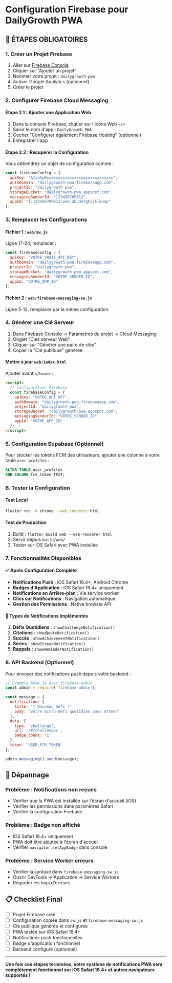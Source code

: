 # Configuration Firebase pour DailyGrowth PWA

## 🚨 ÉTAPES OBLIGATOIRES

### 1. Créer un Projet Firebase

1. Aller sur [Firebase Console](https://console.firebase.google.com/)
2. Cliquer sur "Ajouter un projet"
3. Nommer votre projet : `dailygrowth-pwa`
4. Activer Google Analytics (optionnel)
5. Créer le projet

### 2. Configurer Firebase Cloud Messaging

#### Étape 2.1 : Ajouter une Application Web
1. Dans la console Firebase, cliquer sur l'icône Web `</>`
2. Saisir le nom d'app : `DailyGrowth PWA`
3. Cocher "Configurer également Firebase Hosting" (optionnel)
4. Enregistrer l'app

#### Étape 2.2 : Récupérer la Configuration
Vous obtiendrez un objet de configuration comme :
```javascript
const firebaseConfig = {
  apiKey: "AIzaSyBxxxxxxxxxxxxxxxxxxxxxxxxxxxxx",
  authDomain: "dailygrowth-pwa.firebaseapp.com",
  projectId: "dailygrowth-pwa",
  storageBucket: "dailygrowth-pwa.appspot.com",
  messagingSenderId: "123456789012",
  appId: "1:123456789012:web:abcdefghijklmnop"
};
```

### 3. Remplacer les Configurations

#### Fichier 1 : `web/sw.js`
Ligne 17-24, remplacer :
```javascript
const firebaseConfig = {
  apiKey: "VOTRE_VRAIE_API_KEY",
  authDomain: "dailygrowth-pwa.firebaseapp.com", 
  projectId: "dailygrowth-pwa",
  storageBucket: "dailygrowth-pwa.appspot.com",
  messagingSenderId: "VOTRE_SENDER_ID",
  appId: "VOTRE_APP_ID"
};
```

#### Fichier 2 : `web/firebase-messaging-sw.js`
Ligne 5-12, remplacer par la même configuration.

### 4. Générer une Clé Serveur

1. Dans Firebase Console → Paramètres du projet → Cloud Messaging
2. Onglet "Clés serveur Web"
3. Cliquer sur "Générer une paire de clés"
4. Copier la "Clé publique" générée

#### Mettre à jour `web/index.html`
Ajouter avant `</head>` :
```html
<script>
  // Configuration Firebase
  const firebaseConfig = {
    apiKey: "VOTRE_API_KEY",
    authDomain: "dailygrowth-pwa.firebaseapp.com",
    projectId: "dailygrowth-pwa", 
    storageBucket: "dailygrowth-pwa.appspot.com",
    messagingSenderId: "VOTRE_SENDER_ID",
    appId: "VOTRE_APP_ID"
  };
</script>
```

### 5. Configuration Supabase (Optionnel)

Pour stocker les tokens FCM des utilisateurs, ajouter une colonne à votre table `user_profiles` :

```sql
ALTER TABLE user_profiles 
ADD COLUMN fcm_token TEXT;
```

### 6. Tester la Configuration

#### Test Local
```bash
flutter run -d chrome --web-renderer html
```

#### Test de Production
1. Build : `flutter build web --web-renderer html`  
2. Servir depuis `build/web/`
3. Tester sur iOS Safari avec PWA installée

### 7. Fonctionnalités Disponibles

#### ✅ Après Configuration Complète

- **Notifications Push** : iOS Safari 16.4+, Android Chrome
- **Badges d'Application** : iOS Safari 16.4+ uniquement  
- **Notifications en Arrière-plan** : Via service worker
- **Clics sur Notifications** : Navigation automatique
- **Gestion des Permissions** : Native browser API

#### 📱 Types de Notifications Implémentés

1. **Défis Quotidiens** : `showChallengeNotification()`
2. **Citations** : `showQuoteNotification()`
3. **Succès** : `showAchievementNotification()` 
4. **Séries** : `showStreakNotification()`
5. **Rappels** : `showReminderNotification()`

### 8. API Backend (Optionnel)

Pour envoyer des notifications push depuis votre backend :

```javascript
// Exemple Node.js avec firebase-admin
const admin = require('firebase-admin');

const message = {
  notification: {
    title: '🎯 Nouveau défi !',
    body: 'Votre micro-défi quotidien vous attend'
  },
  data: {
    type: 'challenge',
    url: '/#/challenges',
    badge_count: '1'
  },
  token: 'USER_FCM_TOKEN'
};

admin.messaging().send(message);
```

## 🔧 Dépannage

### Problème : Notifications non reçues
- Vérifier que la PWA est installée sur l'écran d'accueil (iOS)
- Vérifier les permissions dans paramètres Safari
- Vérifier la configuration Firebase

### Problème : Badge non affiché
- iOS Safari 16.4+ uniquement
- PWA doit être ajoutée à l'écran d'accueil
- Vérifier `navigator.setAppBadge` dans console

### Problème : Service Worker erreurs  
- Vérifier la syntaxe dans `firebase-messaging-sw.js`
- Ouvrir DevTools → Application → Service Workers
- Regarder les logs d'erreurs

## 📋 Checklist Final

- [ ] Projet Firebase créé
- [ ] Configuration copiée dans `sw.js` et `firebase-messaging-sw.js`
- [ ] Clé publique générée et configurée
- [ ] PWA testée sur iOS Safari 16.4+
- [ ] Notifications push fonctionnelles
- [ ] Badge d'application fonctionnel
- [ ] Backend configuré (optionnel)

---

**Une fois ces étapes terminées, votre système de notifications PWA sera complètement fonctionnel sur iOS Safari 16.4+ et autres navigateurs supportés !**